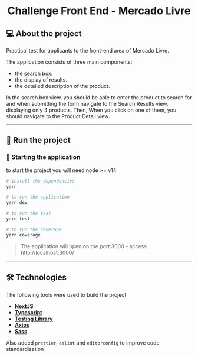 <h1 align="center">Challenge Front End - Mercado Livre</h1>

## 💻 About the project

Practical test for applicants to the front-end area of Mercado Livre.

The application consists of three main components:
- the search box.
- the display of results.
- the detailed description of the product.

In the search box view, you should be able to enter the product to search for and when submitting the
form navigate to the Search Results view, displaying only 4 products.
Then, When you click on one of them, you should navigate to the Product Detail view.

---

## 🚀 Run the project

### 🧭 Starting the application

to start the project you will need node >= v14

```bash
# install the dependencies
yarn

# to run the application
yarn dev

# to run the test
yarn test

# to run the coverage
yarn coverage
```

> The application will open on the port:3000 - access http://localhost:3000/

---

## 🛠 Technologies

The following tools were used to build the project

- **[NextJS](https://nextjs.org/)**
- **[Typescript](https://www.typescriptlang.org)**
- **[Testing Library](https://testing-library.com/)**
- **[Axios](https://github.com/axios/axios)**
- **[Sass](https://sass-lang.com/)**

Also added `prettier`, `eslint` and `editorconfig` to improve code standardization
